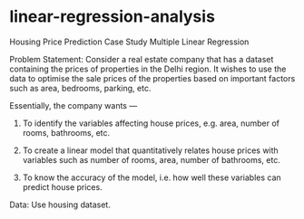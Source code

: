 # linear-regression-analysis



Housing Price Prediction Case Study
Multiple Linear Regression

Problem Statement:
Consider a real estate company that has a dataset containing the prices of properties in the Delhi region. It wishes to use the data to optimise the sale prices of the properties based on important factors such as area, bedrooms, parking, etc.

Essentially, the company wants —

1) To identify the variables affecting house prices, e.g. area, number of rooms, bathrooms, etc.

2) To create a linear model that quantitatively relates house prices with variables such as number of rooms, area, number of bathrooms, etc.

3) To know the accuracy of the model, i.e. how well these variables can predict house prices.

Data: 
Use housing dataset.
